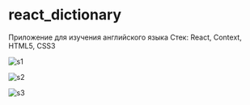# react_dictionary

Приложение для изучения английского языка
Стек:  React, Context, HTML5, CSS3

![s1](https://user-images.githubusercontent.com/77698266/199201784-c5a0c271-e6b0-4780-baf1-ab9c31accaef.png)

![s2](https://user-images.githubusercontent.com/77698266/199201832-fc958bfa-9efb-4d34-98d4-5a20d01114c8.png)

![s3](https://user-images.githubusercontent.com/77698266/199201857-f7c1a845-9527-40b0-8706-6d2ac0b38b7e.png)
